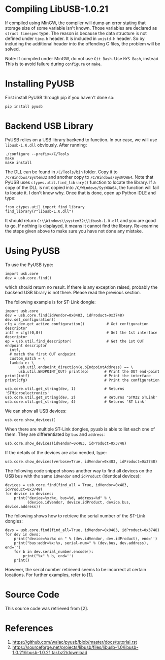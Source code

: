 Compiling LibUSB-1.0.21
=======================
If compiled using MinGW, the compiler will dump an error stating that storage
size of some variable isn't known. Those variables are declared as
`struct timespec` type. The reason is because the data structure is not
defined under `time.h` header. It is included in `unistd.h` header. So by
including the additional header into the offending C files, the problem
will be solved.

Note: If compiled under MinGW, do not use `Git Bash`. Use `MYS Bash`, instead.
      This is to avoid failure during `configure` or `make`.

Installing PyUSB
================
First install PyUSB through pip if you haven't done so:
```
pip install pyusb
```

Backend USB Library
===================
PyUSB relies on a USB library backend to function. In our case, we will use
`libusb-1.0.dll` obviously. After running:
```
./configure --prefix=/C/Tools
make
make install
```
The DLL can be found in `/C/Tools/bin` folder. Copy it to `/C/Windows/System32`
and another copy to `/C/Windows/SysWOW64`. Note that PyUSB uses
`ctypes.util.find_library()` function to locate the library. If a copy of the
DLL is not copied into `/C/Windows/SysWOW64`, the function will fail to locate
it. I don't know why. Once that is done, open up Python IDLE and type:
```
from ctypes.util import find_library
find_library(r"libusb-1.0.dll")
```
It should return `C:\\Windows\\system32\\libusb-1.0.dll` and you are good to
go. If nothing is displayed, it means it cannot find the library. Re-examine
the steps given above to make sure you have not done any mistake.

Using PyUSB
===========
To use the PyUSB type:
```
import usb.core
dev = usb.core.find()
```
which should return no result. If there is any exception raised, probably the
backend USB library is not there. Please read the previous section.

The following example is for ST-Link dongle:
```
import usb.core
dev = usb.core.find(idVendor=0x0483, idProduct=0x3748)
dev.set_configuration()
cfg = dev.get_active_configuration()          # Get configuration descriptor
intf = cfg[(0,0)]                             # Get the 1st interface descriptor
ep = usb.util.find_descriptor(                # Get the 1st OUT endpoint descriptor
  intf,
  # match the first OUT endpoint
  custom_match = \
  lambda e: \
      usb.util.endpoint_direction(e.bEndpointAddress) == \
      usb.util.ENDPOINT_OUT) print(ep)       # Print the OUT end-point
print(intf)                                  # Print the interface
print(cfg)                                   # Print the configuration

usb.core.util.get_string(dev, 1)             # Returns 'STMicroelectronics'
usb.core.util.get_string(dev, 2)             # Returns 'STM32 STLink'
usb.core.util.get_string(dev, 4)             # Returns 'ST Link'
```
We can show all USB devices:
```
usb.core.show_devices()
```
When there are multiple ST-Link dongles, pyusb is able to list each one of them.
They are differentiated by `bus` and `address`:
```
usb.core.show_devices(idVendor=0x483, idProduct=0x3748)
```
If the details of the devices are also needed, type:
```
usb.core.show_devices(verbose=True, idVendor=0x483, idProduct=0x3748)
```
The following code snippet shows another way to find all devices on the USB bus
with the same `idVendor` and `idProduct` (identical devices):
```
devices = usb.core.find(find_all = True, idVendor=0x483, idProduct=0x3748)
for device in devices:
	print("device=%x:%x, bus=%d, address=%d" % \
	      (device.idVendor, device.idProduct, device.bus, device.address))
```
The following shows how to retrieve the serial number of the ST-Link dongles:
```
devs = usb.core.find(find_all=True, idVendor=0x0483, idProduct=0x3748)
for dev in devs:
	print("device=%x:%x on " % (dev.idVendor, dev.idProduct), end='')
	print("bus:addr=%x:%x, serial-num=" % (dev.bus, dev.address), end='')
	for b in dev.serial_number.encode():
		print("%x" % b, end='')
	print()
```
However, the serial number retrieved seems to be incorrect at certain locations.
For further examples, refer to [1].

Source Code
===========
This source code was retrieved from [2].


References
==========
1.   https://github.com/walac/pyusb/blob/master/docs/tutorial.rst
2.   https://sourceforge.net/projects/libusb/files/libusb-1.0/libusb-1.0.21/libusb-1.0.21.tar.bz2/download